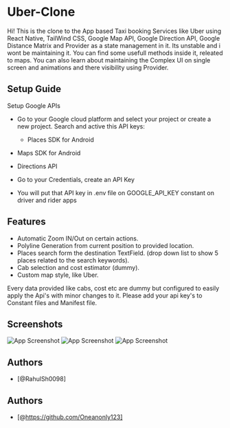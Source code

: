 
# Uber-Clone

Hi! This is the clone to the App based Taxi booking Services like Uber using React Native, TailWind CSS, Google Map API, Google Direction API, Google Distance Matrix and Provider as a state management in it. Its unstable and i wont be maintaining it. You can find some usefull methods inside it, 
releated to maps. You can also learn about maintaining the Complex UI on single screen and animations 
  and there visibility using Provider.


## Setup Guide

Setup Google APIs

- Go to your Google cloud platform and select your project or create a new project.
Search and active this API keys:
  - Places SDK for Android
- Maps SDK for Android
- Directions API
- Go to your Credentials, create an API Key

- You will put that API key in .env file on GOOGLE_API_KEY constant on driver and rider apps
    
## Features

- Automatic Zoom IN/Out on certain actions.
- Polyline Generation from current position to provided location.
- Places search form the destination TextField. (drop down list to show 5 places related to the search keywords).   
- Cab selection and cost estimator (dummy).
- Custom map style, like Uber.

Every data provided like cabs, cost etc are dummy but configured to easily apply the Api's with minor changes to it. Please add your api key's to Constant files and Manifest file.
## Screenshots

![App Screenshot](https://github.com/Oneanonly123/uber-clone/blob/main/Uber-Screenshot/Uber-Clone-Home.jpeg?raw=true)
![App Screenshot](https://github.com/Oneanonly123/uber-clone/blob/main/Uber-Screenshot/Uber-Clone-Book.jpeg?raw=true)
![App Screenshot](https://github.com/Oneanonly123/uber-clone/blob/main/Uber-Screenshot/Uber-Clone-Map.jpeg?raw=true)


## Authors

- [@RahulSh0098]


## Authors

- [@https://github.com/Oneanonly123]
